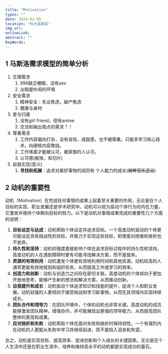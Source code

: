 ```yaml
---
title: "Motivation"
types: ""
date: 2024-02-05
location: "科大高新区"
img_url: 
onlineLink: 
abstract: ""
KeyWords:
---
```


## 1 马斯洛需求模型的简单分析

1. 生理需求
   1. 996缺乏睡眠，没有sex
   2. 出租屋吵闹的环境
2. 安全需求
   1. 精神安全：失业焦虑，破产焦虑
   2. 健康与身材
3. 爱与归属
   1. 没有girl friend，但有anime
   2. 交流和输出观点的需求？！
4. 尊重需求
   1. 工作内容偏向打杂，没有自信，成就感，也不被尊重。只能多学习核心技术，向硬核内容靠拢。
   2. 工作体面才能被认可，被家族的人认可。
   3. 认可感(舰怅，和切片)
5. 自我实现(意义)
   1. **寻找和拓展**：追求对美好事物的阅历和 个人能力的成长(~~钢琴音乐造诣~~)


## 2 动机的重要性

动机（Motivation）在完成任何事情的成果上起着至关重要的作用，无论是在个人目标的实现、职业发展还是学术研究中。动机可以视为驱动个体行为的内在力量，它激发并维持个体朝向目标的努力。以下是动机对事情成果完成的重要性几个方面的说明：

1. **目标设定与达成**：动机帮助个体设定并追求目标。一个高度动机驱动的个体更可能设定具有挑战性的目标，并致力于实现这些目标，即使面对困难和挫折也不放弃。
2. **持久性和坚持**：动机的强度直接影响个体在追求目标过程中的持久性和坚持。高度动机的人在遇到障碍时更有可能寻找解决方案，而不是放弃。
3. **资源的有效利用**：动机激发个体更有效地利用时间和其他资源。动机较高的人通常更能有效地规划和组织任务，从而提高工作或学习的效率。
4. **创造力和创新**：动机与创造力之间存在密切关联。高度动机的个体倾向于更加开放地思考，能够产生新的想法和解决方案，从而推动创新。
5. **自我提升和成长**：动机驱动个体追求知识和技能的提升，促进个人和职业发展。动机较强的人更倾向于接受挑战和学习新事物，从而在其领域内实现持续成长。
6. **团队合作和领导力**：在团队环境中，个体的动机也非常关键。高度动机的成员能够激发团队精神，增强协作，并可能展现出更强的领导能力，从而提高团队整体的表现和成果。
7. **应对挫折和失败**：动机帮助个体在面对失败和挫折时保持韧性。一个有强烈内在动机的人更能从失败中学习并继续前进，而不是陷入沮丧和失望。

总之，动机是实现目标、提高效率、促进创新和个人成长的关键因素。无论是在个人生活中还是在职业生涯中，培养和维持高水平的动机都是实现成功的基石。